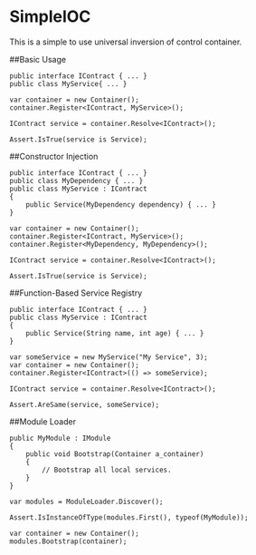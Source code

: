 # SimpleIOC
This is a simple to use universal inversion of control container. 

##Basic Usage

    public interface IContract { ... }
    public class MyService{ ... }

    var container = new Container();
    container.Register<IContract, MyService>();
    
    IContract service = container.Resolve<IContract>();

    Assert.IsTrue(service is Service);

##Constructor Injection

    public interface IContract { ... }
    public class MyDependency { ... }
    public class MyService : IContract 
    {
        public Service(MyDependency dependency) { ... } 
    }

    var container = new Container();
    container.Register<IContract, MyService>();
    container.Register<MyDependency, MyDependency>();

    IContract service = container.Resolve<IContract>();

    Assert.IsTrue(service is Service);

##Function-Based Service Registry

    public interface IContract { ... }
    public class MyService : IContract 
    {
        public Service(String name, int age) { ... } 
    }
    
    var someService = new MyService("My Service", 3);
    var container = new Container();
    container.Register<IContract>(() => someService);

    IContract service = container.Resolve<IContract>();
    
    Assert.AreSame(service, someService);

##Module Loader

    public MyModule : IModule 
    {
    	public void Bootstrap(Container a_container)
        {
            // Bootstrap all local services.
        }
    }
    
    var modules = ModuleLoader.Discover();
    
    Assert.IsInstanceOfType(modules.First(), typeof(MyModule));
    
    var container = new Container();
    modules.Bootstrap(container);
